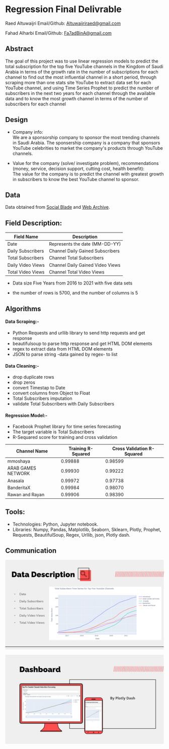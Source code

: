 # Regression Final Delivrable
Raed Altuwaijri
Email/Github: Altuwaijriraed@gmail.com

Fahad Alharbi
Email/Github: Fa7adBinA@gmail.com


## Abstract

The goal of this project was to use linear regression models to predict the total subscription for the top five YouTube channels in the Kingdom of Saudi Arabia in terms of the growth rate in the number of subscriptions for each channel to find out the most influential channel in a short period, through scraping more than one stats site YouTube to extract data set for each YouTube channel, and using Time Series Prophet to predict the number of subscribers in the next two years for each channel through the available data and to know the most growth channel in terms of the number of subscribers for each channel

## Design

* Company info:\
We are a sponsorship company to sponsor the most trending channels in Saudi Arabia.
The sponsership company is a company that sponsors YouTube celebrities to market the company's
products through YouTube channels.

* Value for the company (solve/ investigate problem), recommendations (money, service, decision support, cutting cost, health benefit):\
The value for the company is to predict the channel with greatest growth in subscribers to know the best
YouTube channel to sponsor.

## Data
Data obtained from [Social Blade](https://socialblade.com/youtube/) and [Web Archive](https://wayback.archive.org/).

## Field Description:

| Field Name        | Description                                                                     |
|-------------------|---------------------------------------------------------------------------------|
| Date              | Represents the date (MM-DD-YY)                                                  |
| Daily Subscribers | Channel Daily Gained Subscribers                                                |
| Total Subscribers | Channel Total Subscribers                                                       |
| Daily Video Views | Channel Daily Gained Video Views                                                |
| Total Video Views | Channel Total Video Views                                                       |

* Data size Five Years from 2016 to 2021 with five data sets

* the number of rows is 5700, and the number of columns is 5

## Algorithms

#### Data Scraping:-
* Python Requests and urllib library to send http requests and get response
* beautifulsoup to parse http response and get HTML DOM elements
* regex to extract data from HTML DOM elements
* JSON to parse string -data gained by regex- to list


#### Data Cleaning:-
* drop duplicate rows 
* drop zeros
* convert Timestap to Date
* convert columns from Object to Float
* Total Subscribers imputation
* validate Total Subscribers with Daily Subscribers

#### Regression Model:-
* Facebook Prophet library for time series forecasting
* The target variable is Total Subscribers
* R-Sequared score for training and cross validation


| Channel Name | Training R-Squared | Cross Validation R-Squared |
|---|---|---|
| mmoshaya | 0.99888 |  0.98599 |
| ARAB GAMES NETWORK | 0.99930 | 0.99222 |
| Anasala | 0.99972 | 0.97738 |
| BanderitaX | 0.99984 | 0.98070 |
| Rawan and Rayan | 0.99906 | 0.98390 |




## Tools:
* Technologies: Python, Jupyter notebook.
* Libraries: Numpy, Pandas, Matplotlib, Seaborn, Sklearn, Plotly, Prophet, Requests, BeautifulSoup, Regex, Urllib, json, Plotly dash.

## Communication
![](TOP5.png)

![](Dash.png)
